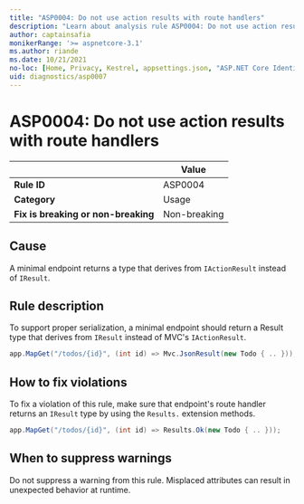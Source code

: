 ```yaml
---
title: "ASP0004: Do not use action results with route handlers"
description: "Learn about analysis rule ASP0004: Do not use action results with route handlers"
author: captainsafia
monikerRange: '>= aspnetcore-3.1'
ms.author: riande
ms.date: 10/21/2021
no-loc: [Home, Privacy, Kestrel, appsettings.json, "ASP.NET Core Identity", cookie, Cookie, Blazor, "Blazor Server", "Blazor WebAssembly", "Identity", "Let's Encrypt", Razor, SignalR]
uid: diagnostics/asp0007
---
```

# ASP0004: Do not use action results with route handlers

| | Value |
|-|-|
| **Rule ID** |ASP0004|
| **Category** |Usage|
| **Fix is breaking or non-breaking** |Non-breaking|

## Cause

A minimal endpoint returns a type that derives from `IActionResult` instead of `IResult`.

## Rule description

To support proper serialization, a minimal endpoint should return a Result type that derives from `IResult` instead of MVC's `IActionResult`. 

```csharp
app.MapGet("/todos/{id}", (int id) => Mvc.JsonResult(new Todo { .. }));
```

## How to fix violations

To fix a violation of this rule, make sure that endpoint's route handler returns an `IResult` type by using the `Results.` extension methods.

```csharp
app.MapGet("/todos/{id}", (int id) => Results.Ok(new Todo { .. }));
```

## When to suppress warnings

Do not suppress a warning from this rule. Misplaced attributes can result in unexpected behavior at runtime.
